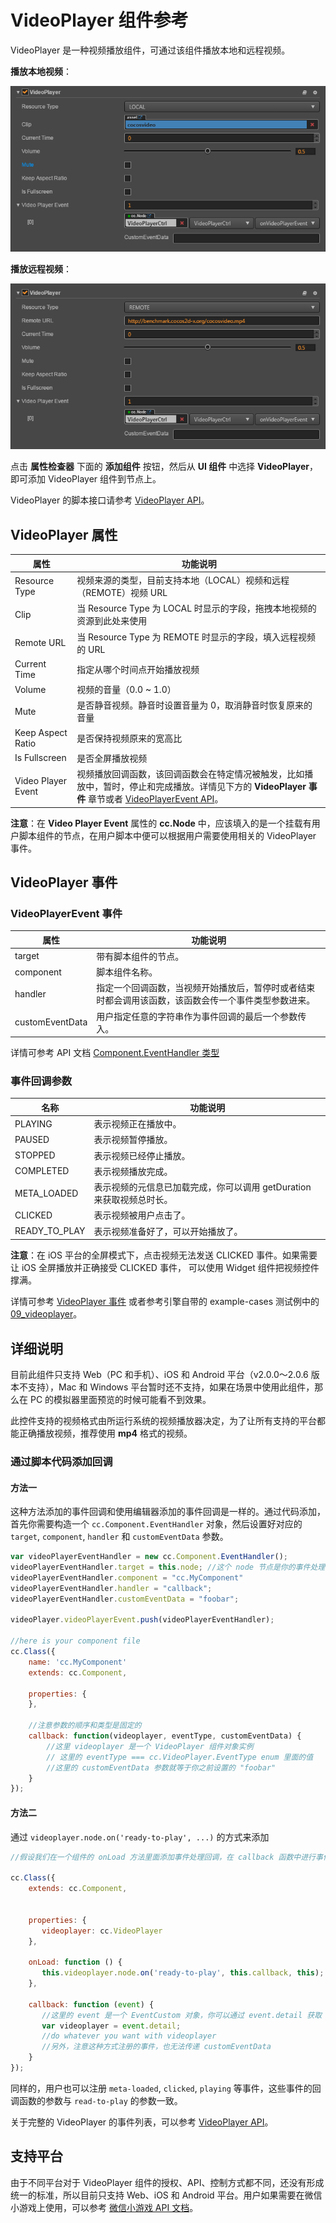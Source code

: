 # VideoPlayer 组件参考

VideoPlayer 是一种视频播放组件，可通过该组件播放本地和远程视频。

**播放本地视频**：

![videoplayer](videoplayer/videoplayer.png)

**播放远程视频**：

![videoplayer-remote](videoplayer/videoplayer-remote.png)

点击 **属性检查器** 下面的 **添加组件** 按钮，然后从 **UI 组件** 中选择 **VideoPlayer**，即可添加 VideoPlayer 组件到节点上。

VideoPlayer 的脚本接口请参考 [VideoPlayer API](../../../api/zh/classes/VideoPlayer.html)。

## VideoPlayer 属性

| 属性                | 功能说明       |
| ------------------ | ------------------ |
| Resource Type      | 视频来源的类型，目前支持本地（LOCAL）视频和远程（REMOTE）视频 URL |
| Clip               | 当 Resource Type 为 LOCAL 时显示的字段，拖拽本地视频的资源到此处来使用 |
| Remote URL         | 当 Resource Type 为 REMOTE 时显示的字段，填入远程视频的 URL |
| Current Time       | 指定从哪个时间点开始播放视频  |
| Volume             | 视频的音量（0.0 ~ 1.0）|
| Mute               | 是否静音视频。静音时设置音量为 0，取消静音时恢复原来的音量 |
| Keep Aspect Ratio  | 是否保持视频原来的宽高比  |
| Is Fullscreen      | 是否全屏播放视频  |
| Video Player Event | 视频播放回调函数，该回调函数会在特定情况被触发，比如播放中，暂时，停止和完成播放。详情见下方的 **VideoPlayer 事件** 章节或者 [VideoPlayerEvent API](../../../api/zh/classes/VideoPlayer.html#videoplayerevent)。|

**注意**：在 **Video Player Event** 属性的 **cc.Node** 中，应该填入的是一个挂载有用户脚本组件的节点，在用户脚本中便可以根据用户需要使用相关的 VideoPlayer 事件。

## VideoPlayer 事件

### VideoPlayerEvent 事件

| 属性            | 功能说明 |
| --------------- | ---------------   |
| target          | 带有脚本组件的节点。  |
| component       | 脚本组件名称。    |
| handler         | 指定一个回调函数，当视频开始播放后，暂停时或者结束时都会调用该函数，该函数会传一个事件类型参数进来。|
| customEventData | 用户指定任意的字符串作为事件回调的最后一个参数传入。 |

详情可参考 API 文档 [Component.EventHandler 类型](../../../api/zh/classes/Component.EventHandler.html)

### 事件回调参数

| 名称           | 功能说明                          |
| -------------- | -----------                 |
| PLAYING        | 表示视频正在播放中。                  |
| PAUSED         | 表示视频暂停播放。                  |
| STOPPED        | 表示视频已经停止播放。                 |
| COMPLETED      | 表示视频播放完成。                  |
| META_LOADED    | 表示视频的元信息已加载完成，你可以调用 getDuration 来获取视频总时长。 |
| CLICKED        | 表示视频被用户点击了。                |
| READY_TO_PLAY  | 表示视频准备好了，可以开始播放了。          |

**注意**：在 iOS 平台的全屏模式下，点击视频无法发送 CLICKED 事件。如果需要让 iOS 全屏播放并正确接受 CLICKED 事件，
可以使用 Widget 组件把视频控件撑满。

详情可参考 [VideoPlayer 事件](../../../api/zh/classes/VideoPlayer.html#%E4%BA%8B%E4%BB%B6) 或者参考引擎自带的 example-cases 测试例中的 [09_videoplayer](https://github.com/cocos-creator/example-cases/tree/master/assets/cases/02_ui/09_videoplayer)。

## 详细说明

目前此组件只支持 Web（PC 和手机）、iOS 和 Android 平台（v2.0.0～2.0.6 版本不支持），Mac 和 Windows 平台暂时还不支持，如果在场景中使用此组件，那么在 PC 的模拟器里面预览的时候可能看不到效果。

此控件支持的视频格式由所运行系统的视频播放器决定，为了让所有支持的平台都能正确播放视频，推荐使用 **mp4** 格式的视频。

### 通过脚本代码添加回调

#### 方法一

这种方法添加的事件回调和使用编辑器添加的事件回调是一样的。通过代码添加，首先你需要构造一个 `cc.Component.EventHandler` 对象，然后设置好对应的 `target`, `component`, `handler` 和 `customEventData` 参数。

```js
var videoPlayerEventHandler = new cc.Component.EventHandler();
videoPlayerEventHandler.target = this.node; //这个 node 节点是你的事件处理代码组件所属的节点
videoPlayerEventHandler.component = "cc.MyComponent"
videoPlayerEventHandler.handler = "callback";
videoPlayerEventHandler.customEventData = "foobar";

videoPlayer.videoPlayerEvent.push(videoPlayerEventHandler);

//here is your component file
cc.Class({
    name: 'cc.MyComponent'
    extends: cc.Component,

    properties: {
    },

	//注意参数的顺序和类型是固定的
    callback: function(videoplayer, eventType, customEventData) {
        //这里 videoplayer 是一个 VideoPlayer 组件对象实例
        // 这里的 eventType === cc.VideoPlayer.EventType enum 里面的值
        //这里的 customEventData 参数就等于你之前设置的 "foobar"
    }
});
```

#### 方法二

通过 `videoplayer.node.on('ready-to-play', ...)` 的方式来添加

```js
//假设我们在一个组件的 onLoad 方法里面添加事件处理回调，在 callback 函数中进行事件处理:

cc.Class({
    extends: cc.Component,


    properties: {
       videoplayer: cc.VideoPlayer
    },

    onLoad: function () {
       this.videoplayer.node.on('ready-to-play', this.callback, this);
    },

    callback: function (event) {
       //这里的 event 是一个 EventCustom 对象，你可以通过 event.detail 获取 VideoPlayer 组件
       var videoplayer = event.detail;
       //do whatever you want with videoplayer
       //另外，注意这种方式注册的事件，也无法传递 customEventData
    }
});
```

同样的，用户也可以注册 `meta-loaded`, `clicked`, `playing` 等事件，这些事件的回调函数的参数与 `read-to-play` 的参数一致。

关于完整的 VideoPlayer 的事件列表，可以参考 [VideoPlayer API](../../../api/zh/classes/VideoPlayer.html)。

## 支持平台

由于不同平台对于 VideoPlayer 组件的授权、API、控制方式都不同，还没有形成统一的标准，所以目前只支持 Web、iOS 和 Android 平台。用户如果需要在微信小游戏上使用，可以参考 [微信小游戏 API 文档](https://developers.weixin.qq.com/minigame/dev/api/wx.createVideo.html)。
